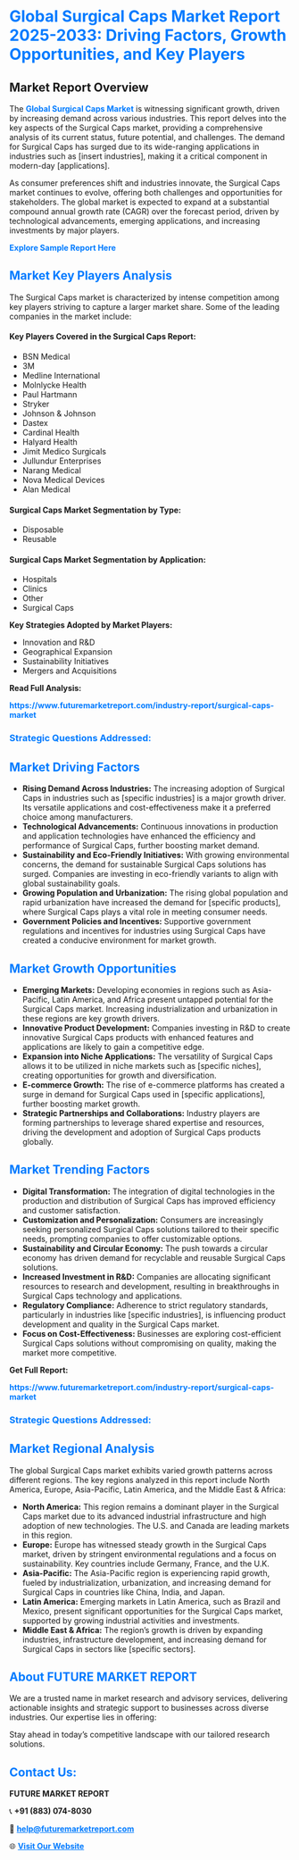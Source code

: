 <h1 style="color: #007BFF;">Global Surgical Caps Market Report 2025-2033: Driving Factors, Growth Opportunities, and Key Players</h1>

<section id="overview">
<h2>Market Report Overview</h2>
<p>The <a href="https://www.futuremarketreport.com/industry-report/surgical-caps-market" style="color: #007BFF; text-decoration: none;"><strong>Global Surgical Caps Market</strong></a> is witnessing significant growth, driven by increasing demand across various industries. This report delves into the key aspects of the Surgical Caps market, providing a comprehensive analysis of its current status, future potential, and challenges. The demand for Surgical Caps has surged due to its wide-ranging applications in industries such as [insert industries], making it a critical component in modern-day [applications].</p>
<p>As consumer preferences shift and industries innovate, the Surgical Caps market continues to evolve, offering both challenges and opportunities for stakeholders. The global market is expected to expand at a substantial compound annual growth rate (CAGR) over the forecast period, driven by technological advancements, emerging applications, and increasing investments by major players.</p>
</section>

<section id="overview">
<p><a href="https://www.futuremarketreport.com/request-sample/reportId=127442" style="color: #007BFF; text-decoration: none;"><strong>Explore Sample Report Here</strong></a></p>
</section>

<section id="key-players">
<h2 style="color: #007BFF;">Market Key Players Analysis</h2>
<p>The Surgical Caps market is characterized by intense competition among key players striving to capture a larger market share. Some of the leading companies in the market include:</p>
<h4>Key Players Covered in the Surgical Caps Report:</h4>
<ul><li>BSN Medical</li><li>3M</li><li>Medline International</li><li>Molnlycke Health</li><li>Paul Hartmann</li><li>Stryker</li><li>Johnson &amp; Johnson</li><li>Dastex</li><li>Cardinal Health</li><li>Halyard Health</li><li>Jimit Medico Surgicals</li><li>Jullundur Enterprises</li><li>Narang Medical</li><li>Nova Medical Devices</li><li>Alan Medical</li></ul>
<h4>Surgical Caps Market Segmentation by Type:</h4>
<ul><li>Disposable</li><li>Reusable</li></ul>

<h4>Surgical Caps Market Segmentation by Application:</h4>
<ul><li>Hospitals</li><li>Clinics</li><li>Other</li><li>Surgical Caps</li></ul>
<p><strong>Key Strategies Adopted by Market Players:</strong></p>
<ul>
<li>Innovation and R&D</li>
<li>Geographical Expansion</li>
<li>Sustainability Initiatives</li>
<li>Mergers and Acquisitions</li>
</ul>
</section>

<section>
<p><strong>Read Full Analysis: </strong></p><a href="https://www.futuremarketreport.com/industry-report/surgical-caps-market" style="color: #007BFF; text-decoration: none;"><strong>https://www.futuremarketreport.com/industry-report/surgical-caps-market</strong></a>
<h3 style="color: #007BFF;">Strategic Questions Addressed:</h3>
</section>

<section id="driving-factors">
<h2 style="color: #007BFF;">Market Driving Factors</h2>
<ul>
<li><strong>Rising Demand Across Industries:</strong> The increasing adoption of Surgical Caps in industries such as [specific industries] is a major growth driver. Its versatile applications and cost-effectiveness make it a preferred choice among manufacturers.</li>
<li><strong>Technological Advancements:</strong> Continuous innovations in production and application technologies have enhanced the efficiency and performance of Surgical Caps, further boosting market demand.</li>
<li><strong>Sustainability and Eco-Friendly Initiatives:</strong> With growing environmental concerns, the demand for sustainable Surgical Caps solutions has surged. Companies are investing in eco-friendly variants to align with global sustainability goals.</li>
<li><strong>Growing Population and Urbanization:</strong> The rising global population and rapid urbanization have increased the demand for [specific products], where Surgical Caps plays a vital role in meeting consumer needs.</li>
<li><strong>Government Policies and Incentives:</strong> Supportive government regulations and incentives for industries using Surgical Caps have created a conducive environment for market growth.</li>
</ul>
</section>

<section id="growth-opportunities">
<h2 style="color: #007BFF;">Market Growth Opportunities</h2>
<ul>
<li><strong>Emerging Markets:</strong> Developing economies in regions such as Asia-Pacific, Latin America, and Africa present untapped potential for the Surgical Caps market. Increasing industrialization and urbanization in these regions are key growth drivers.</li>
<li><strong>Innovative Product Development:</strong> Companies investing in R&D to create innovative Surgical Caps products with enhanced features and applications are likely to gain a competitive edge.</li>
<li><strong>Expansion into Niche Applications:</strong> The versatility of Surgical Caps allows it to be utilized in niche markets such as [specific niches], creating opportunities for growth and diversification.</li>
<li><strong>E-commerce Growth:</strong> The rise of e-commerce platforms has created a surge in demand for Surgical Caps used in [specific applications], further boosting market growth.</li>
<li><strong>Strategic Partnerships and Collaborations:</strong> Industry players are forming partnerships to leverage shared expertise and resources, driving the development and adoption of Surgical Caps products globally.</li>
</ul>
</section>

<section id="trending-factors">
<h2 style="color: #007BFF;">Market Trending Factors</h2>
<ul>
<li><strong>Digital Transformation:</strong> The integration of digital technologies in the production and distribution of Surgical Caps has improved efficiency and customer satisfaction.</li>
<li><strong>Customization and Personalization:</strong> Consumers are increasingly seeking personalized Surgical Caps solutions tailored to their specific needs, prompting companies to offer customizable options.</li>
<li><strong>Sustainability and Circular Economy:</strong> The push towards a circular economy has driven demand for recyclable and reusable Surgical Caps solutions.</li>
<li><strong>Increased Investment in R&D:</strong> Companies are allocating significant resources to research and development, resulting in breakthroughs in Surgical Caps technology and applications.</li>
<li><strong>Regulatory Compliance:</strong> Adherence to strict regulatory standards, particularly in industries like [specific industries], is influencing product development and quality in the Surgical Caps market.</li>
<li><strong>Focus on Cost-Effectiveness:</strong> Businesses are exploring cost-efficient Surgical Caps solutions without compromising on quality, making the market more competitive.</li>
</ul>
</section>

<section>
<p><strong>Get Full Report: </strong></p><a href="https://www.futuremarketreport.com/industry-report/surgical-caps-market" style="color: #007BFF; text-decoration: none;"><strong>https://www.futuremarketreport.com/industry-report/surgical-caps-market</strong></a>
<h3 style="color: #007BFF;">Strategic Questions Addressed:</h3>
</section>


<section id="regional-analysis">
<h2 style="color: #007BFF;">Market Regional Analysis</h2>
<p>The global Surgical Caps market exhibits varied growth patterns across different regions. The key regions analyzed in this report include North America, Europe, Asia-Pacific, Latin America, and the Middle East & Africa:</p>
<ul>
<li><strong>North America:</strong> This region remains a dominant player in the Surgical Caps market due to its advanced industrial infrastructure and high adoption of new technologies. The U.S. and Canada are leading markets in this region.</li>
<li><strong>Europe:</strong> Europe has witnessed steady growth in the Surgical Caps market, driven by stringent environmental regulations and a focus on sustainability. Key countries include Germany, France, and the U.K.</li>
<li><strong>Asia-Pacific:</strong> The Asia-Pacific region is experiencing rapid growth, fueled by industrialization, urbanization, and increasing demand for Surgical Caps in countries like China, India, and Japan.</li>
<li><strong>Latin America:</strong> Emerging markets in Latin America, such as Brazil and Mexico, present significant opportunities for the Surgical Caps market, supported by growing industrial activities and investments.</li>
<li><strong>Middle East & Africa:</strong> The region’s growth is driven by expanding industries, infrastructure development, and increasing demand for Surgical Caps in sectors like [specific sectors].</li>
</ul>
</section>

<footer>
<h2 style="color: #007BFF;">About FUTURE MARKET REPORT</h2>
<p>We are a trusted name in market research and advisory services, delivering actionable insights and strategic support to businesses across diverse industries. Our expertise lies in offering:</p>

<p>Stay ahead in today’s competitive landscape with our tailored research solutions.</p>

<h2 style="color: #007BFF;">Contact Us:</h2>
<p><strong>FUTURE MARKET REPORT</strong></p>
<p>📞 <strong>+91 (883) 074-8030</strong></p>
<p>📧 <strong><a href="mailto:help@futuremarketreport.com" style="color: #007BFF;">help@futuremarketreport.com</a></strong></p>
<p>🌐 <strong><a href="https://www.futuremarketreport.com/" style="color: #007BFF;">Visit Our Website</a></strong></p>
</footer>